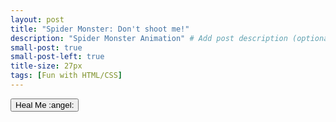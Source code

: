 ```yaml
---
layout: post
title: "Spider Monster: Don't shoot me!"
description: "Spider Monster Animation" # Add post description (optional)
small-post: true
small-post-left: true
title-size: 27px
tags: [Fun with HTML/CSS]
---
```

<div class="spider-monster-container">
    <button id="spider-heal-button" class="pushy__btn pushy__btn--sm pushy__btn--blue spider-heal-button no-display-block" onclick="heal()">Heal Me :angel:</button>
    <div id="spider-health-bar" class="health-bar">
        <div id="spider-health" class="health">
            <div class="health-1">
            </div>
            <div class="health-2">
            </div>
            <div class="health-3">
            </div>
            <div class="health-4">
            </div>
        </div>
    </div>
    <br/>
    <div id="spider-monster" class="spider-idle">
        <span id="spider-collision" class="spider-collision" onclick="shot()">
        </span>
    </div>
</div>
<script>
    var article;
    var spiderHealth = 5;
    function shot() {
        if (spiderHealth == 0) return;
        document.querySelector('#spider-monster').removeAttribute("class");
        spiderHealth--;
        if (spiderHealth > 0) {
            document.querySelector('#spider-health .health-' + spiderHealth).classList.add("health-lost");
            document.querySelector('#spider-monster').classList.add("spider-hurt");
            setTimeout(function (){
                if (spiderHealth > 0) {
                    document.querySelector('#spider-monster').removeAttribute("class");
                    document.querySelector('#spider-monster').classList.add("spider-idle");
                }
            }, 500);
        } else {
            document.querySelector('#spider-health-bar').classList.toggle("health-bar-empty");
            document.querySelector('#spider-monster').classList.add("spider-die");
            setTimeout(function (){
                article = document.querySelector('#spider-monster').closest("article");
                article.classList.toggle("transition-gray-background");
                if (article.querySelector('.post-title a')) {
                    article.querySelector('.post-title a').innerHTML = "Spider Monster: Please Heal Me!";
                } else if (article.querySelector('.page-title')) {
                    article.querySelector('.page-title').innerHTML = "Spider Monster: Please Heal Me!";
                }
                document.querySelector('#spider-collision').classList.toggle("spider-rip-collision");
                toggleSpiderControl();
            }, 1750);
        }
    }
    function heal(){
        if (article.querySelector('.post-title a')) {
            article.querySelector('.post-title a').innerHTML = "Spider Monster: Don't shoot me!";
        } else if (article.querySelector('.page-title')) {
            article.querySelector('.page-title').innerHTML = "Spider Monster: Don't shoot me!";
        }
        spiderHealth = 5;
        document.querySelector('#spider-monster').removeAttribute("class");
        document.querySelector('#spider-monster').classList.add("spider-idle");
        article.classList.toggle("transition-gray-background");
        document.querySelector('#spider-health-bar').classList.toggle("health-bar-empty");
        document.querySelector('#spider-collision').classList.toggle("spider-rip-collision");
        Array.from(document.querySelectorAll('.health-lost')).forEach(function (element){
            element.classList.remove("health-lost");
        });
        toggleSpiderControl()
    }
    function toggleSpiderControl() {
        document.querySelector('#spider-heal-button').classList.toggle('no-display-block');
        document.querySelector('#spider-health-bar').classList.toggle('no-display-block');
    }
</script>

